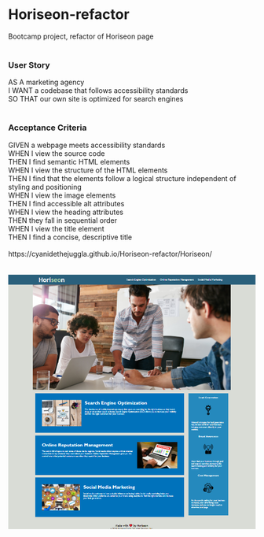 # Horiseon-refactor
Bootcamp project, refactor of Horiseon page <br>
<br>
<h3>User Story</h3>
AS A marketing agency<br>
I WANT a codebase that follows accessibility standards<br>
SO THAT our own site is optimized for search engines<br>
<br>

<h3>Acceptance Criteria</h3>
GIVEN a webpage meets accessibility standards<br>
WHEN I view the source code<br>
THEN I find semantic HTML elements<br>
WHEN I view the structure of the HTML elements<br>
THEN I find that the elements follow a logical structure independent of styling and positioning<br>
WHEN I view the image elements<br>
THEN I find accessible alt attributes<br>
WHEN I view the heading attributes<br>
THEN they fall in sequential order<br>
WHEN I view the title element<br>
THEN I find a concise, descriptive title<br>
<br>
https://cyanidethejuggla.github.io/Horiseon-refactor/Horiseon/
<br>
<br>
<br>
<img src="img/HORISEON.PNG"/>

